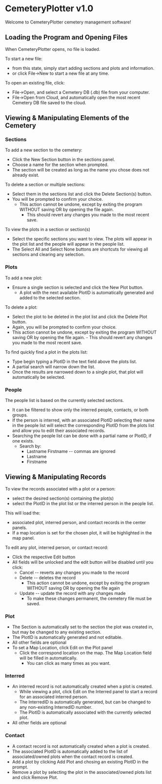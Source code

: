 # CemeteryPlotter v1.0

Welcome to CemeteryPlotter cemetery management software!

## Loading the Program and Opening Files
When CemeteryPlotter opens, no file is loaded.

To start a new file: 
- from this state, simply start adding sections and plots and information.
- or click File->New to start a new file at any time.

To open an existing file, click:
- File->Open, and select a Cemetery DB (.db) file from your computer.
- File->Open from Cloud, and automatically open the most recent Cemetery DB file saved to the cloud.

## Viewing & Manipulating Elements of the Cemetery
### Sections
To add a new section to the cemetery:
- Click the New Section button in the sections panel.
- Choose a name for the section when prompted.
- The section will be created as long as the name you chose does not already exist.

To delete a section or multiple sections:
- Select them in the sections list and click the Delete Section(s) button.
- You will be prompted to confirm your choice.
	- This action cannot be undone, except by exiting the program WITHOUT saving OR by opening the file again.
		- This should revert any changes you made to the most recent save.

To view the plots in a section or section(s)
- Select the specific sections you want to view.  The plots will appear in the plot list and the people will appear in the people list.
- The Select All and Select None buttons are shortcuts for viewing all sections and clearing any selection.

### Plots
To add a new plot:
- Ensure a single section is selected and click the New Plot button.
	- A plot with the next available PlotID is automatically generated and added to the selected section.

To delete a plot:
- Select the plot to be deleted in the plot list and click the Delete Plot button.
- Again, you will be prompted to confirm your choice.
- This action cannot be undone, except by exiting the program WITHOUT saving OR by opening the file again.
		- This should revert any changes you made to the most recent save.

To find quickly find a plot in the plots list:
- Type begin typing a PlotID in the text field above the plots list.
- A partial search will narrow down the list.
- Once the results are narrowed down to a single plot, that plot will automatically be selected.

### People
The people list is based on the currently selected sections.
- It can be filtered to show only the interred people, contacts, or both groups.
- If the person is interred, with an associated PlotID selecting their name in the people list will select the corresponding PlotID from the plots list and allow you to edit their associated records.
- Searching the people list can be done with a partial name or PlotID, if one exists.
	- Search by:
		- Lastname Firstname -- commas are ignored
		- Lastname
		- Firstname

## Viewing & Manipulating Records
To view the records associated with a plot or a person:
- select the desired section(s) containing the plot(s)
- select the PlotID in the plot list or the interred person in the people list.

This will load the: 
- associated plot, interred person, and contact records in the center panels.
- If a map location is set for the chosen plot, it will be highlighted in the map panel.

To edit any plot, interred person, or contact record:
- Click the respective Edit button
- All fields will be unlocked and the edit button will be disabled until you click:
	- Cancel -- reverts any changes you made to the record
	- Delete -- deletes the record
		- This action cannot be undone, except by exiting the program WITHOUT saving OR by opening the file again
	- Update -- update the record with any changes made
		- To make these changes permanent, the cemetery file must be saved.

### Plot
- The Section is automatically set to the section the plot was created in, but may be changed to any existing section.
- The PlotID is automatically generated and not editable.
- All other fields are optional
- To set a Map Location, click Edit on the Plot panel
	- Click the correspond location on the map.  The Map Location field will be filled in automatically.
		- You can click as many times as you want. 

### Interred
- An interred record is not automatically created when a plot is created.
	- While viewing a plot, click Edit on the Interred panel to start a record for an associated interred person.
	- The InterredID is automatically generated, but can be changed to any non-existing InterredID number.
	- The PlotID is automatically associated with the currently selected plot.
- All other fields are optional

### Contact
- A contact record is not automatically created when a plot is created.
- The associated PlotID is automatically added to the list of associated/owned plots when the contact record is created.
- Add a plot by clicking Add Plot and chosing an existing PlotID in the prompt.
- Remove a plot by selecting the plot in the associated/owned plots list and click Remove Plot.
